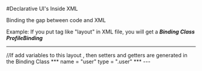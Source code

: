 #Declarative UI's Inside XML

Binding the gap between code and XML

Example:
If you put tag like "layout" in XML file, you will get a ***Binding Class ProfileBinding***

---
<!-- profile.xml -->
<layout>
<LinearLayout>
//If add variables to this layout , then setters and getters are generated in the Binding Class
  ***<data>
      <variable>
      name = "user"
      type = ".user"
      </variable>
     </data>***
</LinearLayout>
</layout>
---
